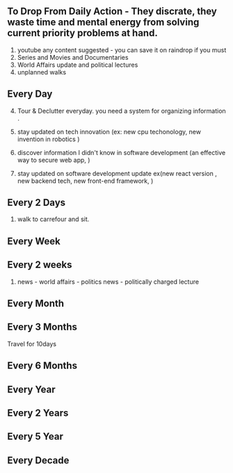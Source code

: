 ## To Drop From Daily Action - They discrate, they waste time and mental energy from solving current priority problems at hand. 
1. youtube any content suggested - you can save it on raindrop if you must
2. Series and Movies and Documentaries 
3. World Affairs update and political lectures
4. unplanned walks 



## Every Day


4. Tour & Declutter  everyday. you need a system for organizing information . 

1. stay updated on tech innovation (ex: new cpu techonology, new invention in robotics )

3. discover information I didn't know in software development (an effective way to secure web app,  )

5. stay updated on software development update ex(new react version , new backend tech, new front-end framework,  )
 

## Every 2 Days
1. walk to carrefour and sit.


## Every Week


## Every 2 weeks
1. news - world affairs - politics news - politically charged lecture

## Every Month


## Every 3 Months
Travel for 10days

## Every 6 Months


## Every Year


## Every 2 Years


## Every 5 Year


## Every Decade
